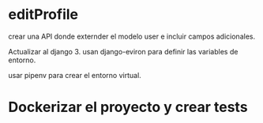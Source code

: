 # editProfile
crear una API donde externder el modelo user e incluir campos adicionales. 

Actualizar al django 3. usan django-eviron para definir las variables de entorno.

usar pipenv para crear el entorno virtual.

# Dockerizar el proyecto y crear tests

